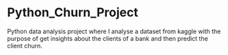 # Python_Churn_Project
Python data analysis project where I analyse a dataset from kaggle with the purpose of get insights about the clients of a bank and then predict the client churn.
